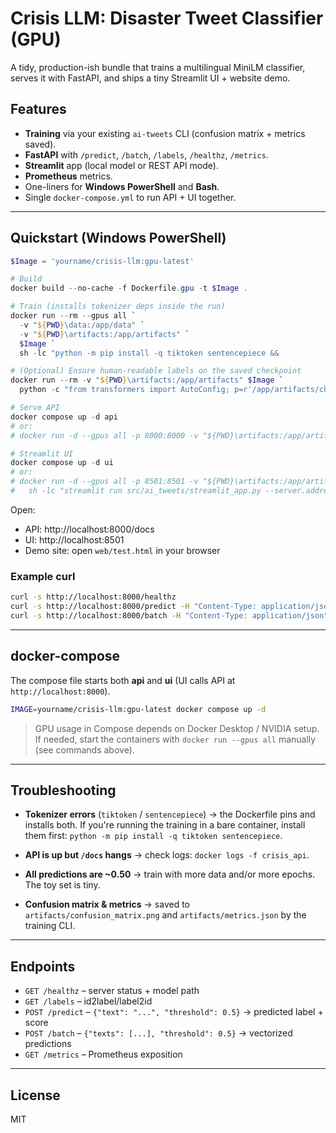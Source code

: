 # Crisis LLM: Disaster Tweet Classifier (GPU)

A tidy, production-ish bundle that trains a multilingual MiniLM classifier,
serves it with FastAPI, and ships a tiny Streamlit UI + website demo.

## Features
- **Training** via your existing `ai-tweets` CLI (confusion matrix + metrics saved).
- **FastAPI** with `/predict`, `/batch`, `/labels`, `/healthz`, `/metrics`.
- **Streamlit** app (local model or REST API mode).
- **Prometheus** metrics.
- One-liners for **Windows PowerShell** and **Bash**.
- Single `docker-compose.yml` to run API + UI together.

---

## Quickstart (Windows PowerShell)

```powershell
$Image = 'yourname/crisis-llm:gpu-latest'

# Build
docker build --no-cache -f Dockerfile.gpu -t $Image .

# Train (installs tokenizer deps inside the run)
docker run --rm --gpus all `
  -v "${PWD}\data:/app/data" `
  -v "${PWD}\artifacts:/app/artifacts" `
  $Image `
  sh -lc "python -m pip install -q tiktoken sentencepiece &&               ai-tweets train --config configs/gpu.yaml --train-csv data/train.csv --eval-csv data/val.csv"

# (Optional) Ensure human-readable labels on the saved checkpoint
docker run --rm -v "${PWD}\artifacts:/app/artifacts" $Image `
  python -c "from transformers import AutoConfig; p=r'/app/artifacts/checkpoints/final'; cfg=AutoConfig.from_pretrained(p); cfg.id2label={0:'non_disaster',1:'disaster'}; cfg.label2id={'non_disaster':0,'disaster':1}; cfg.save_pretrained(p); print('labels saved')"

# Serve API
docker compose up -d api
# or:
# docker run -d --gpus all -p 8000:8000 -v "${PWD}\artifacts:/app/artifacts" $Image

# Streamlit UI
docker compose up -d ui
# or:
# docker run -d --gpus all -p 8501:8501 -v "${PWD}\artifacts:/app/artifacts" $Image `
#   sh -lc "streamlit run src/ai_tweets/streamlit_app.py --server.address=0.0.0.0 --server.port=8501"
```

Open:
- API: http://localhost:8000/docs
- UI:  http://localhost:8501
- Demo site: open `web/test.html` in your browser

### Example curl
```bash
curl -s http://localhost:8000/healthz
curl -s http://localhost:8000/predict -H "Content-Type: application/json" -d '{"text":"Road is flooded!","threshold":0.5}'
curl -s http://localhost:8000/batch -H "Content-Type: application/json" -d '{"texts":["Earthquake near city","Coffee time :)"],"threshold":0.5}'
```

---

## docker-compose
The compose file starts both **api** and **ui** (UI calls API at `http://localhost:8000`).

```bash
IMAGE=yourname/crisis-llm:gpu-latest docker compose up -d
```

> GPU usage in Compose depends on Docker Desktop / NVIDIA setup. If needed, start the containers with `docker run --gpus all` manually (see commands above).

---

## Troubleshooting

- **Tokenizer errors** (`tiktoken` / `sentencepiece`) → the Dockerfile pins and installs both. If you're running the training in a bare container, install them first:
  `python -m pip install -q tiktoken sentencepiece`.

- **API is up but `/docs` hangs** → check logs:
  `docker logs -f crisis_api`.

- **All predictions are ~0.50** → train with more data and/or more epochs. The toy set is tiny.

- **Confusion matrix & metrics** → saved to `artifacts/confusion_matrix.png` and `artifacts/metrics.json` by the training CLI.

---

## Endpoints

- `GET /healthz` – server status + model path
- `GET /labels` – id2label/label2id
- `POST /predict` – `{"text": "...", "threshold": 0.5}` → predicted label + score
- `POST /batch` – `{"texts": [...], "threshold": 0.5}` → vectorized predictions
- `GET /metrics` – Prometheus exposition

---

## License
MIT

